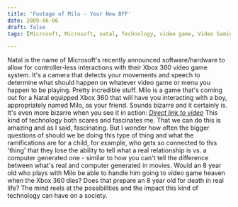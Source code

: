 ```yaml
---
title: 'Footage of Milo - Your New BFF'
date: 2009-06-06
draft: false
tags: [Microsoft, Microsoft, natal, Technology, video game, Video Gaming, xbox 360]

---
```


Natal is the name of Microsoft's recently announced software/hardware to allow for controller-less interactions with their Xbox 360 video game system. It's a camera that detects your movements and speech to determine what should happen on whatever video game or menu you happen to be playing. Pretty incredible stuff. Milo is a game that's coming out for a Natal equipped Xbox 360 that will have you interacting with a boy, appropriately named Milo, as your friend. Sounds bizarre and it certainly is. It's even more bizarre when you see it in action:  _[Direct link to video](http://www.youtube.com/watch?v=CPIbGnBQcJY&feature=player_embedded)_ This kind of technology both scares and fascinates me. That we can do this is amazing and as I said, fascinating. But I wonder how often the bigger questions of should we be doing this type of thing and what the ramifications are for a child, for example, who gets so connected to this 'thing' that they lose the ability to tell what a real relationship is vs. a computer generated one - similar to how you can't tell the difference between what's real and computer generated in movies. Would an 8 year old who plays with Milo be able to handle him going to video game heaven when the Xbox 360 dies? Does that prepare an 8 year old for death in real life? The mind reels at the possibilities and the impact this kind of technology can have on a society.